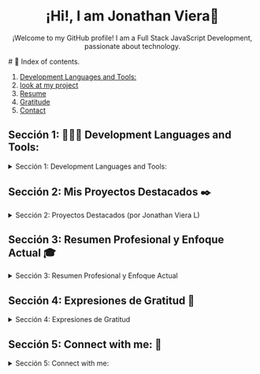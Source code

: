 <h1 align="center">¡Hi!, I am Jonathan Viera👋</h1>
<p align="center">
  ¡Welcome to my GitHub profile! I am a Full Stack JavaScript Development, passionate about technology.
</p>  
 # 📌 Index of contents.

1. [ Development Languages and Tools: ](#tools)
2. [look at my project](#MyProjects)
3. [Resume](#Resume)
4. [Gratitude](#Gratitude)
5. [Contact](#Contact)


## Sección 1: 👨🏽‍💻 Development Languages and Tools:  <a name="tools"></a>

<details>
  <summary>Sección 1:  Development Languages and Tools: </summary>  
    <div> 
        <img width="70px" 
        height="70px" 
        style="margin: 10px"
        src="./assets/img/0_Badge_networking-academy-learn-a-thon-2025.png"> &nbsp; 
        <img width="70px" 
        height="70px" 
        style="margin: 10px"
        src="./assets/img/0_Badge_Network_Technician_Career_Path.png"> &nbsp; 
        <img width="70px" 
        height="70px" 
        style="margin: 10px"
        src="./assets/img/0_Badge_Networking_Devices_and_Initial_Configuration.png"> &nbsp; 
        <img width="70px" 
        height="70px" 
        style="margin: 10px"
        src="./assets/img/0_insignia_introduction-to-cybersecurity.png"> &nbsp; 
        <img width="70px" 
        height="70px" 
        style="margin: 10px"
        src="./assets/img/0_insignia_networking-basics.png"> &nbsp; 
        <img width="70px" 
        height="70px" 
        style="margin: 10px"
        src="./assets/img/0_insignia-ciberseguridad-de-google.png"> &nbsp; 
        <img width="70px" 
        height="70px" 
        style="margin: 10px"
        src="./assets/img/0_insignia_google-ai-essentials.png"> &nbsp;           
        <img width="70px" 
        height="70px" 
        style="margin: 10px"
        src="./assets/img/0_insignia_google_cloud.png"> &nbsp;
        <img width="70px" 
        height="70px" 
        style="margin: 10px"
        src="./assets/img/BrandLogo.org-VirtualBox-Logo-2024.png"> &nbsp; &nbsp;              
        <img width="70px" 
        height="70px" 
        style="margin: 10px"
        src="./assets/img/kali-1.svg"> &nbsp; &nbsp;              
        <img width="70px" 
        height="70px" 
        style="margin: 10px"
        src="./assets/img/ubuntu-4.svg"> &nbsp; &nbsp;
        <img width="70px" 
        height="70px" 
        style="margin: 10px"
        src="./assets/img/microsoft-windows-11.svg"> &nbsp;              
        <img width="70px" 
        height="70px" 
        style="margin: 10px"
        src="./assets/img/docker-4.svg"> &nbsp;              
        <img width="70px" 
        height="70px" 
        style="margin: 10px"
        src="./assets/img/wireshark-fin@2x.png"> &nbsp; &nbsp;              
        <img width="70px" 
        height="70px" 
        style="margin: 10px"
        src="./assets/img/tcpdump.png"> &nbsp; &nbsp;              
        <img width="70px" 
        height="70px" 
        style="margin: 10px"
        src="./assets/img/Logo-Suricata-vert-whitetype-R.png"> &nbsp; &nbsp;              
        <img width="70px" 
        height="70px" 
        style="margin: 10px"
        src="./assets/img/splunk-logo-dark.svg"> &nbsp; &nbsp;              
        <img width="70px" 
        height="70px" 
        style="margin: 10px"
        src="./assets/img/chronicle_secops_dark_logo.svg"> &nbsp; &nbsp;
        <img width="70px" 
        height="70px" 
        style="margin: 10px"
        src="./assets/img/postgresql.svg"> &nbsp; &nbsp;  
        <img width="70px" 
        height="70px" 
        style="margin: 10px"
        src="./assets/img/dbeaver-head.png"> &nbsp; &nbsp;
        <img width="70px" 
        height="70px" 
        style="margin: 10px"
        src="./assets/img/mariadb.svg"> &nbsp; &nbsp;
        <img width="70px" 
        height="70px" 
        style="margin: 10px"
        src="./assets/img/neon.svg"> &nbsp;
        <img width="70px" 
        height="70px" 
        style="margin: 10px"
        src="./assets/img/office-2.svg"> &nbsp;
        <img width="70px" 
        height="70px" 
        style="margin: 10px"
        src="./assets/img/logo-google-workspace.svg"> &nbsp;
        <img width="70px" 
        height="70px" 
        style="margin: 10px"
        src="./assets/img/icons8-power-bi-2021.svg"> &nbsp; &nbsp;            
        <img width="70px" 
        height="70px" 
        style="margin: 10px"
        src="./assets/img/tableau_software.svg"> &nbsp; &nbsp;            
        <img width="70px" 
        height="70px" 
        style="margin: 10px"
        src="./assets/img/html.svg"> &nbsp;
        <img width="70px" 
        height="70px" 
        style="margin: 10px"
        src="./assets/img/css.svg"> &nbsp;
        <img width="70px" 
        height="70px" 
        style="margin: 10px"
        src="./assets/img/javascript.svg"> &nbsp; &nbsp;       
        <img width="70px" 
        height="70px" 
        style="margin: 10px"
        src="./assets/img/python.svg"> &nbsp; &nbsp;
        <img width="70px" 
        height="70px" 
        style="margin: 10px"
        src="./assets/img/react.svg"> &nbsp; &nbsp;
        <img width="70px" 
        height="70px" 
        style="margin: 10px"
        src="./assets/img/vitejs.svg"> &nbsp; &nbsp;
        <img width="70px" 
        height="70px" 
        style="margin: 10px"
        src="./assets/img/PHP.png"> &nbsp; &nbsp;
        <img width="70px" 
        height="70px" 
        style="margin: 10px"
        src="./assets/img/composer.svg"> &nbsp; &nbsp;
        <img width="70px" 
        height="70px" 
        style="margin: 10px"
        src="./assets/img/laravel-3.svg"> &nbsp; &nbsp;
        <img width="70px" 
        height="70px" 
        style="margin: 10px"
        src="./assets/img/markdown.svg"> &nbsp; &nbsp;
        <img width="70px" 
        height="70px" 
        style="margin: 10px"
        src="./assets/img/phaser.png"> &nbsp; &nbsp;
        <img width="70px" 
        height="70px" 
        style="margin: 10px"
        src="./assets/img/scratch-logo.svg"> &nbsp; 
        <img width="70px" 
        height="70px" 
        style="margin: 10px"
        src="./assets/img/visual-studio-code-1.svg"> &nbsp;
         <img width="70px" 
        height="70px" 
        style="margin: 10px"
        src="./assets/img/brackets-1.svg"> &nbsp; &nbsp;
        <img width="70px" 
        height="70px" 
        style="margin: 10px"
        src="./assets/img/phoenix-logo.svg"> &nbsp; &nbsp;       
        <img width="70px" 
        height="70px" 
        style="margin: 10px"
        src="./assets/img/icons8-spyder-ide-5.svg"> &nbsp; &nbsp;                 
        <img width="70px" 
        height="70px" 
        style="margin: 10px"
        src="./assets/img/google-fonts-2021-2.svg"> &nbsp; &nbsp; 
        <img width="70px" 
        height="70px" 
        style="margin: 10px"
        src="./assets/img/fontawesome-1.svg"> &nbsp; &nbsp; 
        <img width="70px" 
        height="70px" 
        style="margin: 10px"
        src="./assets/img/bootstrap-5-1.svg"> &nbsp; &nbsp;
        <img width="70px" 
        height="70px" 
        style="margin: 10px"
        src="./assets/img/jquery-1.svg"> &nbsp; &nbsp; 
        <img width="70px" 
        height="70px" 
        style="margin: 10px"
        src="./assets/img/draw-io.svg"> &nbsp; &nbsp;
        <img width="70px" 
        height="70px" 
        style="margin: 10px"
        src="./assets/img/toptal-logo-wordmark.svg"> &nbsp; &nbsp;
        <img width="70px" 
        height="70px" 
        style="margin: 10px"
        src="./assets/img/canva-1.svg"> &nbsp;   
        <img width="70px" 
        height="70px" 
        style="margin: 10px"
        src="./assets/img/chatgpt-1.svg"> &nbsp;  
        <img width="70px" 
        height="70px" 
        style="margin: 10px"
        src="./assets/img/git.svg"> &nbsp;       
        <img width="70px" 
        height="70px" 
        style="margin: 10px"
        src="./assets/img/node.svg"> &nbsp;         
        <img width="70px" 
        height="70px" 
        style="margin: 10px"
        src="./assets/img/npm-square-red-1.svg"> &nbsp;                 
        <img width="70px" 
        height="70px" 
        style="margin: 10px"
        src="./assets/img/jwtio-json-web-token.svg"> &nbsp;            
        <img width="70px" 
        height="70px" 
        style="margin: 10px"
        src="./assets/img/github-icon-1.svg"> &nbsp;        
        <img width="70px" 
        height="70px" 
        style="margin: 10px"
        src="./assets/img/xampp.svg"> &nbsp; &nbsp;
        <img width="70px" 
        height="70px" 
        style="margin: 10px"
        src="./assets/img/apache-13.svg"> &nbsp; &nbsp;                                
    </div>
</details>

## Sección 2: Mis Proyectos Destacados ✒️ <a name="MyProjects"></a>

<details>
  <summary>Sección 2: Proyectos Destacados (por Jonathan Viera L)</summary>

  - **🌟 Documentación Multidisciplinaria en GitHub** - 🚀 [Explora mi Guía Completa](https://github.com/jviera100/documentacion)
    - _Mi proyecto más destacado y al que más tiempo he dedicado._ Un compendio exhaustivo y proyecto personal que compila guías, apuntes y recursos sobre un espectro increíblemente amplio de tecnologías. Abarca desde **desarrollo web FullStack** (HTML, CSS, Bootstrap, JavaScript, jQuery, Node.js, Express, React, PHP, Laravel, Vite, Babel, JSON), **bases de datos y SQL**, hasta **sistemas operativos** (Linux, Terminal), **control de versiones** (Git), y **Python** para diversas aplicaciones.
    - Profundiza en **análisis y ciencia de datos** (Python Data Analyst, Data Science, Power BI), **plataformas cloud** (Azure, Google Cloud), **virtualización** (VirtualBox), **networking y ciberseguridad** (Cisco, Wireshark, tcpdump, Suricata, Splunk, Chronicle), e incluso **desarrollo de juegos** con Phaser y **herramientas de IA para el empleo**.
    - El objetivo es proporcionar un recurso práctico y centralizado para el aprendizaje y la aplicación de estas tecnologías, demostrando mi pasión por la documentación clara, el aprendizaje continuo y la exploración de la diversidad del panorama tecnológico.
  - **FullStack Hotel Project** - _Trabajo inicial_ - 🚀 [Ver en GitHub (Repositorio Privado)](https://github.com/jviera100/m8d35Hotel)
    - *Nota: Este es un repositorio privado. Por favor, contáctame para solicitar acceso o para que te comparta la carpeta del proyecto.*
  - **Desafío Base de Datos Relacionales** - _Trabajo inicial_ - 🚀 [Ver proyecto de base de datos en GitHub](https://github.com/jviera100/desafio-evaluado-17-base-de-datos-relacionales)
    - Desafío SQL ejecutado en Terminal Powershell y pgAdmin PostgreSQL.
  - **Prueba Programación Avanzada en JavaScript** - _Trabajo inicial_ - 🚀 [Ver proyecto de JavaScript en GitHub](https://github.com/jviera100/desafio-evaluado-16-prueba-programacion-avanzada-en-javascript)
    - Prueba final integrando HTML, CSS, Bootstrap, jQuery, JavaScript, APIs, AJAX, JSON, Canvas, videos, promesas, tablas dinámicas, manejo de errores, funciones autoejecutables, callbacks, módulos. Incluye tabla de registro, ventana modal, vista PDF, animaciones, búsqueda en formulario, carrusel, tooltips, enlaces sociales.

⌨️ con ❤️ por [Jonathan Viera L, Mira mi perfil en GitHub](https://github.com/jviera100) 😊

</details>

## Sección 3: Resumen Profesional y Enfoque Actual 🎓 <a name="Resume"></a>

<details>
  <summary>Sección 3: Resumen Profesional y Enfoque Actual</summary>

  Partiendo de una base en Desarrollo Full Stack JavaScript y con certificaciones como Google Cybersecurity, mi enfoque profesional actual se ha consolidado firmemente en el **desarrollo activo de competencias en ciberseguridad**.

  Estoy invirtiendo significativamente en mi preparación para certificaciones clave de la industria (como la ruta de Cisco hacia Técnico en Redes y Analista de Ciberseguridad Junior) y en la ejecución de proyectos prácticos. Esto incluye mi experiencia en la implementación y configuración de entornos virtualizados (Kali Linux, Ubuntu en VirtualBox) para realizar pruebas de seguridad, análisis básico de vulnerabilidades y la familiarización con herramientas de diagnóstico de red (ej. Wireshark, Packet Tracer).

  Mi objetivo es la adquisición continua de conocimiento teórico y práctico en ciberseguridad, con la meta de aplicar y expandir estas habilidades fundamentales en un rol inicial, aportando una sólida base técnica y una mentalidad de aprendizaje constante.

</details>

## Sección 4: Expresiones de Gratitud 🎁 <a name="Gratitude"></a>

<details>
  <summary>Sección 4: Expresiones de Gratitud</summary>

  Estoy profundamente agradecido por la enseñanza, los recursos y las oportunidades de aprendizaje proporcionadas por:
  - [Academia Desafío Latam](https://desafiolatam.com/)
  - [Cisco Networking Academy (NetAcad)](https://www.netacad.com/)
  - [Coursera](https://coursera.org/)
  - [freeCodeCamp](https://freecodecamp.org/)
  - [Jóvenes Programadores (BiblioRedes)](https://www.jovenesprogramadores.cl/)
  - [Microsoft Learn](https://learn.microsoft.com/)
  - [Santander Open Academy](https://sso.santanderopenacademy.com/)
  - [Talento Digital para Chile](https://talentodigitalparachile.cl/)

  Si encontraste algún valor en mis proyectos o quieres contribuir de alguna manera, aquí tienes algunas ideas:
    - Comparte mis proyectos con otros.
    - Invítame un té ☕ o un café ☕.
    - Muestra tu aprecio con un simple "gracias".

</details>

## Sección 5: Connect with me: 📧 <a name="Contact"></a>

<details>
  <summary>Sección 5: Connect with me: </summary>

  <div align="center">
  <h4 >Connect with me:</h4>
  <p >
  <a href="https://www.linkedin.com/in/jonathan-viera-ladr%C3%B3n-de-guevara-46326567/" target="blank"><img  align="center" src="https://www.vectorlogo.zone/logos/linkedin/linkedin-icon.svg" alt="LinkedIn Jonathan Viera" height="40" width="40" /></a>
  <a href="https://fb.com/jonathan.a.viera" target="blank"><img  align="center" src="https://www.vectorlogo.zone/logos/facebook/facebook-official.svg" alt="Facebook Jonathan Viera" height="40" width="40" /></a>
  <a href="mailto:jony.alejandro.viera@gmail.com" target="blank"><img  align="center" src="https://www.vectorlogo.zone/logos/gmail/gmail-icon.svg" alt="Email Jonathan Viera" height="40" width="40" /></a>
  <a href="https://wa.me/56937670141" target="blank"><img  align="center" src="https://www.vectorlogo.zone/logos/whatsapp/whatsapp-icon.svg" alt="WhatsApp Jonathan Viera" height="40" width="40" /></a>

  </p>
  </div>
</details>










